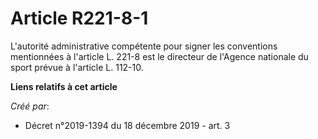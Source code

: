# Article R221-8-1

L'autorité administrative compétente pour signer les conventions mentionnées à l'article L. 221-8 est le directeur de
l'Agence nationale du sport prévue à l'article L. 112-10.

**Liens relatifs à cet article**

_Créé par_:

  - Décret n°2019-1394 du 18 décembre 2019 - art. 3
